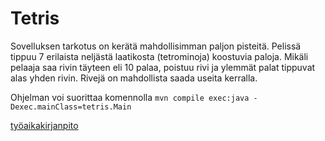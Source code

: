 # Tetris
Sovelluksen tarkotus on kerätä mahdollisimman paljon pisteitä. Pelissä tippuu 7 erilaista neljästä laatikosta (tetrominoja) koostuvia paloja. Mikäli pelaaja saa rivin täyteen eli 10 palaa, poistuu rivi ja ylemmät palat tippuvat alas yhden rivin. Rivejä on mahdollista saada useita kerralla.

Ohjelman voi suorittaa komennolla `mvn compile exec:java -Dexec.mainClass=tetris.Main`

[työaikakirjanpito](https://github.com/kimmomuli/ot-harjoitustyo/blob/master/dokumentaatio/ty%C3%B6aikakirjanpito.md)
